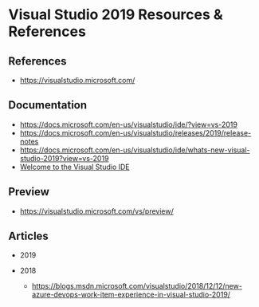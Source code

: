 
# Visual Studio 2019 Resources & References

## References
- https://visualstudio.microsoft.com/


## Documentation 
- https://docs.microsoft.com/en-us/visualstudio/ide/?view=vs-2019
- https://docs.microsoft.com/en-us/visualstudio/releases/2019/release-notes
- https://docs.microsoft.com/en-us/visualstudio/ide/whats-new-visual-studio-2019?view=vs-2019
- [Welcome to the Visual Studio IDE](https://docs.microsoft.com/en-us/visualstudio/get-started/visual-studio-ide?toc=%2fvisualstudio%2fcsharp%2ftoc.json&%3bbc=%2fvisualstudio%2fcsharp%2fbreadcrumb%2ftoc.json&view=vs-2019)


## Preview
- https://visualstudio.microsoft.com/vs/preview/



## Articles
- 2019 

- 2018 
  + https://blogs.msdn.microsoft.com/visualstudio/2018/12/12/new-azure-devops-work-item-experience-in-visual-studio-2019/
